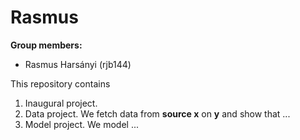 # Rasmus

**Group members:**
- Rasmus Harsányi (rjb144)

This repository contains  
1. Inaugural project. 
2. Data project. We fetch data from **source x** on **y** and show that ...
3. Model project. We model ...
